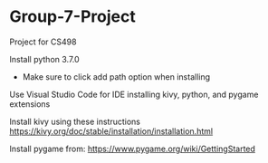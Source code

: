 # Group-7-Project
Project for CS498

Install python 3.7.0
 - Make sure to click add path option when installing
 
Use Visual Studio Code for IDE installing kivy, python, and pygame extensions

Install kivy using these instructions
https://kivy.org/doc/stable/installation/installation.html

Install pygame from:
https://www.pygame.org/wiki/GettingStarted
